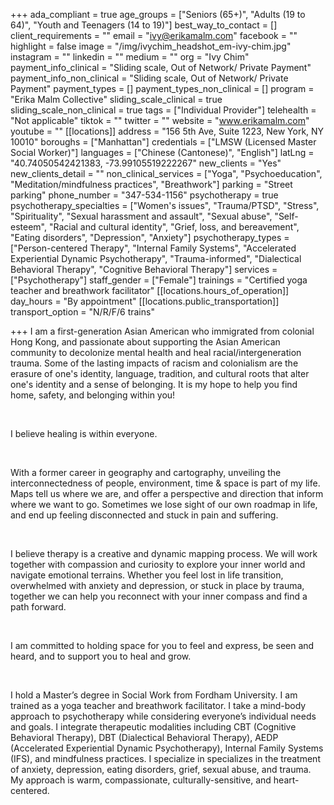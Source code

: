 +++
ada_compliant = true
age_groups = ["Seniors (65+)", "Adults (19 to 64)", "Youth and Teenagers (14 to 19)"]
best_way_to_contact = []
client_requirements = ""
email = "ivy@erikamalm.com"
facebook = ""
highlight = false
image = "/img/ivychim_headshot_em-ivy-chim.jpg"
instagram = ""
linkedin = ""
medium = ""
org = "Ivy Chim"
payment_info_clinical = "Sliding scale, Out of Network/ Private Payment"
payment_info_non_clinical = "Sliding scale, Out of Network/ Private Payment"
payment_types = []
payment_types_non_clinical = []
program = "Erika Malm Collective"
sliding_scale_clinical = true
sliding_scale_non_clinical = true
tags = ["Individual Provider"]
telehealth = "Not applicable"
tiktok = ""
twitter = ""
website = "www.erikamalm.com"
youtube = ""
[[locations]]
address = "156 5th Ave, Suite 1223, New York, NY 10010"
boroughs = ["Manhattan"]
credentials = ["LMSW (Licensed Master Social Worker)"]
languages = ["Chinese (Cantonese)", "English"]
latLng = "40.74050542421383, -73.99105519222267"
new_clients = "Yes"
new_clients_detail = ""
non_clinical_services = ["Yoga", "Psychoeducation", "Meditation/mindfulness practices", "Breathwork"]
parking = "Street parking"
phone_number = "347-534-1156"
psychotherapy = true
psychotherapy_specialties = ["Women's issues", "Trauma/PTSD", "Stress", "Spirituality", "Sexual harassment and assault", "Sexual abuse", "Self-esteem", "Racial and cultural identity", "Grief, loss, and bereavement", "Eating disorders", "Depression", "Anxiety"]
psychotherapy_types = ["Person-centered Therapy", "Internal Family Systems", "Accelerated Experiential Dynamic Psychotherapy", "Trauma-informed", "Dialectical Behavioral Therapy", "Cognitive Behavioral Therapy"]
services = ["Psychotherapy"]
staff_gender = ["Female"]
trainings = "Certified yoga teacher and breathwork facilitator"
[[locations.hours_of_operation]]
day_hours = "By appointment"
[[locations.public_transportation]]
transport_option = "N/R/F/6 trains"

+++
I am a first-generation Asian American who immigrated from colonial Hong Kong, and passionate about supporting the Asian American community to decolonize mental health and heal racial/intergeneration trauma. Some of the lasting impacts of racism and colonialism are the erasure of one's identity, language, tradition, and cultural roots that alter one's identity and a sense of belonging. It is my hope to help you find home, safety, and belonging within you! 

<br>

I believe healing is within everyone. 

<br>

With a former career in geography and cartography, unveiling the interconnectedness of people, environment, time & space is part of my life. Maps tell us where we are, and offer a perspective and direction that inform where we want to go. Sometimes we lose sight of our own roadmap in life, and end up feeling disconnected and stuck in pain and suffering. 

<br>

I believe therapy is a creative and dynamic mapping process. We will work together with compassion and curiosity to explore your inner world and navigate emotional terrains. Whether you feel lost in life transition, overwhelmed with anxiety and depression, or stuck in place by trauma, together we can help you reconnect with your inner compass and find a path forward. 

<br>

I am committed to holding space for you to feel and express, be seen and heard, and to support you to heal and grow. 

<br>

I hold a Master’s degree in Social Work from Fordham University. I am trained as a yoga teacher and breathwork facilitator. I take a mind-body approach to psychotherapy while considering everyone’s individual needs and goals. I integrate therapeutic modalities including CBT (Cognitive Behavioral Therapy), DBT (Dialectical Behavioral Therapy), AEDP (Accelerated Experiential Dynamic Psychotherapy), Internal Family Systems (IFS), and mindfulness practices. I specialize in specializes in the treatment of anxiety, depression, eating disorders, grief, sexual abuse, and trauma. My approach is warm, compassionate, culturally-sensitive, and heart-centered.